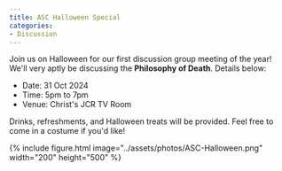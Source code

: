 ```yaml
---
title: ASC Halloween Special
categories:
- Discussion
---
```


Join us on Halloween for our first discussion group meeting of the year! We'll very aptly be discussing the **Philosophy of Death**. Details below:

- Date: 31 Oct 2024
- Time: 5pm to 7pm
- Venue: Christ's JCR TV Room

Drinks, refreshments, and Halloween treats will be provided. Feel free to come in a costume if you'd like!

{% include figure.html image="../assets/photos/ASC-Halloween.png" width="200" height="500" %}

